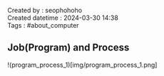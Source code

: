 Created by : seophohoho  
Created datetime : 2024-03-30 14:38  
Tags : #about_computer
## Job(Program) and Process
!(program_process_1)[img/program_process_1.png]

